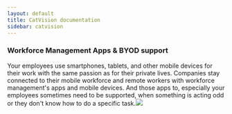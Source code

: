 ```yaml
---
layout: default
title: CatVision documentation
sidebar: catvision
---
```


### Workforce Management Apps & BYOD support

Your employees use smartphones, tablets, and other mobile devices for their work with the same passion as for their private lives. Companies stay connected to their mobile workforce and remote workers with workforce management's apps and mobile devices. And those apps to, especially your employees sometimes need to be supported, when something is acting odd or they don't know how to do a specific task.![]({{site.url}}/catvision/assets/images/cvio_example_wma_byod.jpg)

